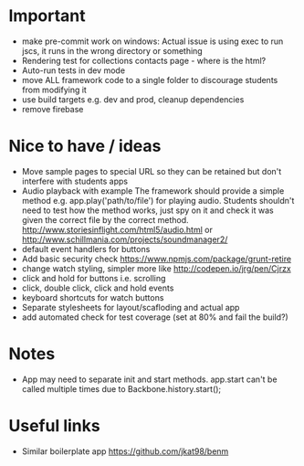 # Important

- make pre-commit work on windows: Actual issue is using exec to run jscs, it runs in the wrong directory or something
- Rendering test for collections contacts page - where is the html?
- Auto-run tests in dev mode
- move ALL framework code to a single folder to discourage students from modifying it
- use build targets e.g. dev and prod, cleanup dependencies
- remove firebase

# Nice to have / ideas
- Move sample pages to special URL so they can be retained but don't interfere with students apps
- Audio playback with example
The framework should provide a simple method e.g. app.play('path/to/file') for playing audio.
Students shouldn't need to test how the method works, just spy on it and check it was given the correct file by the correct method.
http://www.storiesinflight.com/html5/audio.html or http://www.schillmania.com/projects/soundmanager2/
- default event handlers for buttons
- Add basic security check https://www.npmjs.com/package/grunt-retire
- change watch styling, simpler more like http://codepen.io/jrg/pen/Cjrzx
- click and hold for buttons i.e. scrolling
- click, double click, click and hold events
- keyboard shortcuts for watch buttons
- Separate stylesheets for layout/scafloding and actual app
- add automated check for test coverage (set at 80% and fail the build?)

# Notes
- App may need to separate init and start methods. app.start can't be called multiple times due to Backbone.history.start();


# Useful links
- Similar boilerplate app https://github.com/jkat98/benm
